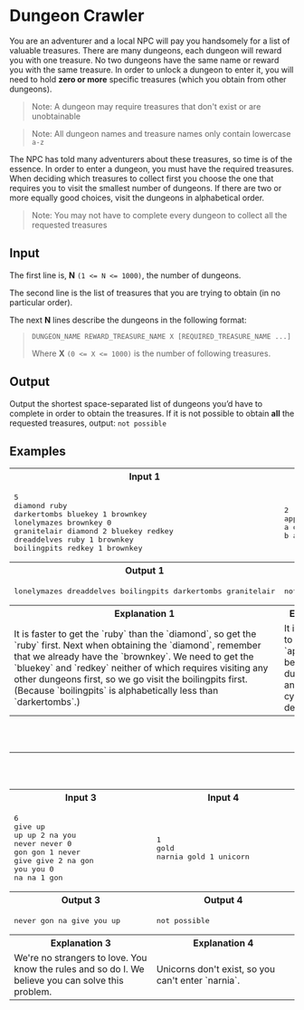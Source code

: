 # Dungeon Crawler

You are an adventurer and a local NPC will pay you handsomely for a list of valuable treasures. There are many dungeons, each dungeon will reward you with one treasure. No two dungeons have the same name or reward you with the same treasure. In order to unlock a dungeon to enter it, you will need to hold **zero or more** specific treasures (which you obtain from other dungeons).

> Note: A dungeon may require treasures that don't exist or are unobtainable

> Note: All dungeon names and treasure names only contain lowercase `a-z`

The NPC has told many adventurers about these treasures, so time is of the essence. In order to enter a dungeon, you must have the required treasures. When deciding which treasures to collect first you choose the one that requires you to visit the smallest number of dungeons. If there are two or more equally good choices, visit the dungeons in alphabetical order.

> Note: You may not have to complete every dungeon to collect all the requested treasures

## Input
The first line is, **N** `(1 <= N <= 1000)`, the number of dungeons.

The second line is the list of treasures that you are trying to obtain (in no particular order).

The next **N** lines describe the dungeons in the following format:
>`DUNGEON_NAME REWARD_TREASURE_NAME X [REQUIRED_TREASURE_NAME ...]`
>
>Where **X** `(0 <= X <= 1000)` is the number of following treasures.


## Output
Output the shortest space-separated list of dungeons you’d have to complete in order to obtain the treasures. If it is not possible to obtain **all** the requested treasures, output: `not possible`

## Examples
<table>
    <tr>
        <th width="50%">Input 1</th>
        <th>Input 2</th>
    </tr>
    <tr>
        <td>
            <pre>
5
diamond ruby
darkertombs bluekey 1 brownkey
lonelymazes brownkey 0
granitelair diamond 2 bluekey redkey
dreaddelves ruby 1 brownkey
boilingpits redkey 1 brownkey
</pre>
        </td>
        <td>
            <pre>
2
apple
a orange 1 apple
b apple 1 orange
</pre>
        </td>
    </tr>
    <tr>
        <th>Output 1</th>
        <th>Output 2</th>
    </tr>
    <tr>
        <td>
            <pre>lonelymazes dreaddelves boilingpits darkertombs granitelair</pre>
        </td>
        <td>
            <pre>not possible</pre>
        </td>
    </tr>
    <tr>
        <th>Explanation 1</th>
        <th>Explanation 2</th>
    </tr>
    <tr>
        <td>It is faster to get the `ruby` than the `diamond`, so get the `ruby` first. Next when obtaining the `diamond`, remember that we already have the `brownkey`. We need to get the `bluekey` and `redkey` neither of which requires visiting any other dungeons first, so we go visit the boilingpits first. (Because `boilingpits` is alphabetically less than `darkertombs`.)</td>
        <td>It is not possible to obtain the `apple`, because dungeons `a` and `b` form a cycle in their dependencies.</td>
    </tr>
</table>
<br>
<br>
<hr>
<br>
<br>
<table>
    <tr>
        <th width="50%">Input 3</th>
        <th>Input 4</th>
    </tr>
    <tr>
        <td>
            <pre>
6
give up
up up 2 na you
never never 0
gon gon 1 never
give give 2 na gon
you you 0
na na 1 gon
</pre>
        </td>
        <td>
            <pre>
1
gold
narnia gold 1 unicorn
</pre>
        </td>
    </tr>
    <tr>
        <th>Output 3</th>
        <th>Output 4</th>
    </tr>
    <tr>
        <td>
            <pre>never gon na give you up</pre>
        </td>
        <td>
            <pre>not possible</pre>
        </td>
    </tr>
    <tr>
        <th>Explanation 3</th>
        <th>Explanation 4</th>
    </tr>
    <tr>
        <td>We're no strangers to love. You know the rules and so do I. We believe you can solve this problem.</td>
        <td>Unicorns don't exist, so you can't enter `narnia`.</td>
    </tr>
</table>